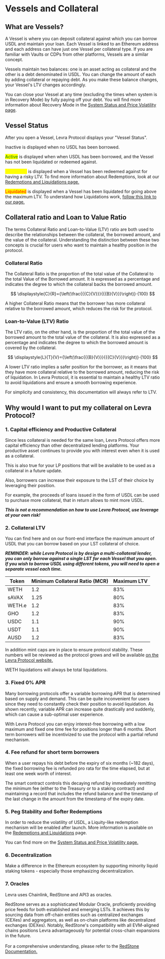# Vessels and Collateral

## What are Vessels?

A Vessel is where you can deposit collateral against which you can borrow USDL and maintain your loan. Each Vessel is linked to an Ethereum address and each address can have just one Vessel per collateral type. If you are familiar with Vaults or CDPs from other platforms, Vessels are a similar concept.

Vessels maintain two balances: one is an asset acting as collateral and the other is a debt denominated in USDL. You can change the amount of each by adding collateral or repaying debt. As you make these balance changes, your Vessel's LTV changes accordingly.

You can close your Vessel at any time (excluding the times when system is in Recovery Mode) by fully paying off your debt. You will find more information about Recovery Mode in the [System Status and Price Volatility page](system-status-and-price-volatility.md).

## Vessel Status

After you open a Vessel, Levra Protocol displays your "Vessel Status".&#x20;

Inactive is displayed when no USDL has been borrowed.

<mark style="color:green;">Active</mark> is displayed when when USDL has been borrowed, and the Vessel has not been liquidated or redeemed against.

<mark style="color:yellow;">Redeemed</mark> is  displayed when a Vessel has been redeemed against for having a risky LTV. To find more information about Redemptions, look at our [Redemptions and Liquidations page.](redemptions-and-liquidations.md)

<mark style="color:red;">Liquidated</mark> is displayed when a Vessel has been liquidated for going above the maximum LTV. To understand how Liquidations work, [follow this link to our page.](redemptions-and-liquidations.md)

## Collateral ratio and Loan to Value Ratio

The terms Collateral Ratio and Loan-to-Value (LTV) ratio are both used to describe the relationships between the collateral, the borrowed amount, and the value of the collateral. Understanding the distinction between these two concepts is crucial for users who want to maintain a healthy position in the protocol.

### Collateral Ratio

The Collateral Ratio is the proportion of the total value of the Collateral to the total Value of the Borrowed amount. It is expressed as a percentage and indicates the degree to which the collateral backs the borrowed amount.

$$
\displaystyle{C}{R}={\left(\frac{{{C}{V}}}{{{B}{V}}}\right)}⋅{100}
$$

A higher Collateral Ratio means that the borrower has more collateral relative to the borrowed amount, which reduces the risk for the protocol.&#x20;

### Loan-to-Value (LTV) Ratio

The LTV ratio, on the other hand, is the proportion of the total value of the borrowed amount to the total value of the collateral. It is also expressed as a percentage and indicates the degree to which the borrowed amount is covered by the collateral.

$$
\displaystyle{L}{T}{V}={\left(\frac{{{B}{V}}}{{{C}{V}}}\right)}⋅{100}
$$

A lower LTV ratio implies a safer position for the borrower, as it means that they have more collateral relative to the borrowed amount, reducing the risk of liquidation. In Levra Protocol, it is essential to maintain a healthy LTV ratio to avoid liquidations and ensure a smooth borrowing experience.

For simplicity and consistency, this documentation will always refer to LTV.

## Why would I want to put my collateral on Levra Protocol?

### 1. Capital efficiency and Productive Collateral

Since less collateral is needed for the same loan, Levra Protocol offers more capital efficiency than other decentralized lending platforms. Your productive asset continues to provide you with interest even when it is used as a collateral.&#x20;

This is also true for your LP positions that will be available to be used as a collateral in a future update.

Also, borrowers can increase their exposure to the LST of their choice by leveraging their position.

For example, the proceeds of loans issued in the form of USDL can be used to purchase more collateral, that in return allows to mint more USDL.

_**This is not a recommendation on how to use Levra Protocol, use leverage at your own risk!**_

### 2. Collateral LTV

You can find here and on our front-end interface the maximum amount of USDL that you can borrow based on your LST collateral of choice.

_**REMINDER: while Levra Protocol is by design a multi-collateral lender, you can only borrow against a single LST for each Vessel that you open. If you wish to borrow USDL using different tokens, you will need to open a separate vessel each time.**_

| Token  | Minimum Collateral Ratio (MCR)  | Maximum LTV |
|--------|---------------------------------|-------------|
| WETH   | 1.2                             | 83%         |
| sAVAX  | 1.25                            | 80%         |
| WETH.e | 1.2                             | 83%         |
| GHO    | 1.2                             | 83%         |
| USDC   | 1.1                             | 90%         |
| USDT   | 1.1                             | 90%         |
| AUSD   | 1.2                             | 83%         |

In addition mint caps are in place to ensure protocol stability. These numbers will be reviewed as the protocol grows and will be available [on the Levra Protocol website.](https://www.levra.money/)

WETH liquidations will always be total liquidations.&#x20;

### 3. Fixed 0% APR

Many borrowing protocols offer a variable borrowing APR that is determined based on supply and demand. This can be quite inconvenient for users since they need to constantly check their position to avoid liquidation. As shown recently, variable APR can increase quite drastically and suddenly, which can cause a sub-optimal user experience.

With Levra Protocol you can enjoy interest-free borrowing with a low maximum and fixed one time fee for positions longer than 6 months. Short term borrowers will be incentivized to use the protocol with a partial refund mechanism.

### 4. Fee refund for short term borrowers

When a user repays his debt before the expiry of six months (\~182 days), the fixed borrowing fee is refunded pro rata for the time elapsed, but at least one week worth of interest.

The smart contract controls this decaying refund by immediately remitting the minimum fee (either to the Treasury or to a staking contract) and maintaining a record that includes the refund balance and the timestamp of the last change in the amount from the timestamp of the expiry date.

### 5. Peg Stability and Softer Redemptions

In order to reduce the volatility of USDL, a Liquity-like redemption mechanism will be enabled after launch. More information is available on the [Redemptions and Liquidations](redemptions-and-liquidations.md) page.

You can find more on the [System Status and Price Volatility page.](system-status-and-price-volatility.md)

### 6. Decentralization

Make a difference in the Ethereum ecosystem by supporting minority liquid staking tokens - especially those emphasizing decentralization.

### 7. Oracles

Levra uses Chainlink, RedStone and API3 as oracles.&#x20;

RedStone serves as a sophisticated Modular Oracle, proficiently providing price feeds for both established and emerging LSTs. It achieves this by sourcing data from off-chain entities such as centralized exchanges (CEXes) and aggregators, as well as on-chain platforms like decentralized exchanges (DEXes). Notably, RedStone's compatibility with all EVM-aligned chains positions Levra advantageously for potential cross-chain expansions in the future. \
\
For a comprehensive understanding, please refer to the [RedStone Documentation.](https://docs.redstone.finance/)
